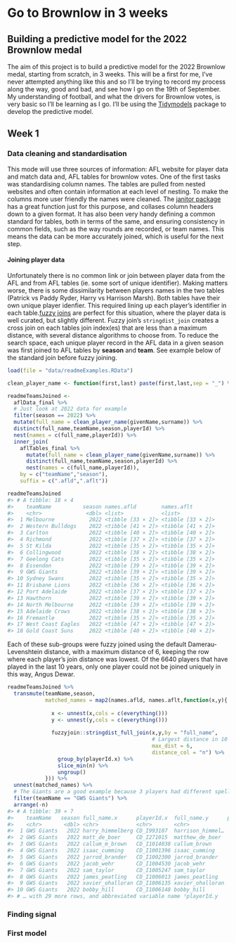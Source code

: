 
<!-- README.md is generated from README.Rmd. Please edit that file -->

# Go to Brownlow in 3 weeks

<!-- badges: start -->
<!-- badges: end -->

## Building a predictive model for the 2022 Brownlow medal

The aim of this project is to build a predictive model for the 2022
Brownlow medal, starting from scratch, in 3 weeks. This will be a first
for me, I’ve never attempted anything like this and so I’ll be trying to
record my process along the way, good and bad, and see how I go on the
19th of September. My understanding of football, and what the drivers
for Brownlow votes, is very basic so I’ll be learning as I go. I’ll be
using the [Tidymodels](https://www.tidymodels.org/books/) package to
develop the predictive model.

## Week 1

### Data cleaning and standardisation

This mode will use three sources of information: AFL website for player
data and match data and, AFL tables for brownlow votes. One of the first
tasks was standardising column names. The tables are pulled from nested
websites and often contain information at each level of nesting. To make
the columns more user friendly the names were cleaned. The [janitor
package](https://github.com/sfirke/janitor) has a great function just
for this purpose, and collases column headers down to a given format. It
has also been very handy defining a common standard for tables, both in
terms of the same, and ensuring consistency in common fields, such as
the way rounds are recorded, or team names. This means the data can be
more accurately joined, which is useful for the next step.

#### Joining player data

Unfortunately there is no common link or join between player data from
the AFL and from AFL tables (ie. some sort of unique identifier). Making
matters worse, there is some dissimilarity between players names in the
two tables (Patrick vs Paddy Ryder, Harry vs Harrison Marsh). Both
tables have their own unique player idenfier. This required lining up
each player’s identifier in each table.[fuzzy
joins](https://github.com/dgrtwo/fuzzyjoin) are perfect for this
situation, where the player data is well curated, but slightly
different. Fuzzy join’s `stringdist_join` creates a cross join on each
tables join index(es) that are less than a maximum distance, with
several distance algorithms to choose from. To reduce the search space,
each unique player record in the AFL data in a given season was first
joined to AFL tables by **season** and **team**. See example below of
the standard join before fuzzy joining.

``` r
load(file = "data/readmeExamples.RData")

clean_player_name <- function(first,last) paste(first,last,sep = "_") %>% str_replace_all("\\s+","\\_") %>% tolower %>% str_remove_all("\\W")

readmeTeamsJoined <- 
  aflData_final %>% 
  # Just look at 2022 data for example
  filter(season == 2022) %>% 
  mutate(full_name = clean_player_name(givenName,surname)) %>% 
  distinct(full_name,teamName,season,playerId) %>% 
  nest(names = c(full_name,playerId)) %>% 
  inner_join(
    aflTables_final %>% 
      mutate(full_name = clean_player_name(givenName,surname)) %>% 
      distinct(full_name,teamName,season,playerId) %>% 
      nest(names = c(full_name,playerId)),
    by = c("teamName","season"),
    suffix = c(".afld",".aflt"))

readmeTeamsJoined
#> # A tibble: 18 × 4
#>    teamName          season names.afld        names.aflt       
#>    <chr>              <dbl> <list>            <list>           
#>  1 Melbourne           2022 <tibble [33 × 2]> <tibble [33 × 2]>
#>  2 Western Bulldogs    2022 <tibble [41 × 2]> <tibble [41 × 2]>
#>  3 Carlton             2022 <tibble [40 × 2]> <tibble [40 × 2]>
#>  4 Richmond            2022 <tibble [37 × 2]> <tibble [37 × 2]>
#>  5 St Kilda            2022 <tibble [35 × 2]> <tibble [35 × 2]>
#>  6 Collingwood         2022 <tibble [38 × 2]> <tibble [38 × 2]>
#>  7 Geelong Cats        2022 <tibble [35 × 2]> <tibble [35 × 2]>
#>  8 Essendon            2022 <tibble [39 × 2]> <tibble [39 × 2]>
#>  9 GWS Giants          2022 <tibble [39 × 2]> <tibble [39 × 2]>
#> 10 Sydney Swans        2022 <tibble [35 × 2]> <tibble [35 × 2]>
#> 11 Brisbane Lions      2022 <tibble [36 × 2]> <tibble [36 × 2]>
#> 12 Port Adelaide       2022 <tibble [37 × 2]> <tibble [37 × 2]>
#> 13 Hawthorn            2022 <tibble [39 × 2]> <tibble [39 × 2]>
#> 14 North Melbourne     2022 <tibble [39 × 2]> <tibble [39 × 2]>
#> 15 Adelaide Crows      2022 <tibble [38 × 2]> <tibble [38 × 2]>
#> 16 Fremantle           2022 <tibble [35 × 2]> <tibble [35 × 2]>
#> 17 West Coast Eagles   2022 <tibble [47 × 2]> <tibble [47 × 2]>
#> 18 Gold Coast Suns     2022 <tibble [40 × 2]> <tibble [40 × 2]>
```

Each of these sub-groups were fuzzy joined using the default
Damerau-Levenshtein distance, with a maximum distance of 6, keeping the
row where each player’s join distance was lowest. Of the 6640 players
that have played in the last 10 years, only one player could not be
joined uniquely in this way, Angus Dewar.

``` r
readmeTeamsJoined %>% 
  transmute(teamName,season,
            matched_names = map2(names.afld, names.aflt,function(x,y){
              
              x <- unnest(x,cols = c(everything()))
              y <- unnest(y,cols = c(everything()))
              
              fuzzyjoin::stringdist_full_join(x,y,by = "full_name",
                                              # Largest distance in 10 years = 8
                                              max_dist = 6,
                                              distance_col = "n") %>% 
                group_by(playerId.x) %>%
                slice_min(n) %>%
                ungroup()
            })) %>% 
  unnest(matched_names) %>% 
  # The Giants are a good example because 3 players had different spelling
  filter(teamName == "GWS Giants") %>% 
  arrange(-n)
#> # A tibble: 39 × 7
#>    teamName   season full_name.x      playerId.x  full_name.y      playe…¹     n
#>    <chr>       <dbl> <chr>            <chr>       <chr>              <dbl> <dbl>
#>  1 GWS Giants   2022 harry_himmelberg CD_I993107  harrison_himmel…   12462     4
#>  2 GWS Giants   2022 matt_de_boer     CD_I271015  matthew_de_boer    11746     3
#>  3 GWS Giants   2022 callum_m_brown   CD_I1014038 callum_brown       12910     2
#>  4 GWS Giants   2022 isaac_cumming    CD_I1001396 isaac_cumming      12629     0
#>  5 GWS Giants   2022 jarrod_brander   CD_I1002300 jarrod_brander     12646     0
#>  6 GWS Giants   2022 jacob_wehr       CD_I1004530 jacob_wehr         12991     0
#>  7 GWS Giants   2022 sam_taylor       CD_I1005247 sam_taylor         12644     0
#>  8 GWS Giants   2022 james_peatling   CD_I1006013 james_peatling     12934     0
#>  9 GWS Giants   2022 xavier_ohalloran CD_I1006135 xavier_ohalloran   12821     0
#> 10 GWS Giants   2022 bobby_hill       CD_I1006148 bobby_hill         12744     0
#> # … with 29 more rows, and abbreviated variable name ¹​playerId.y
```

### Finding signal

### First model
